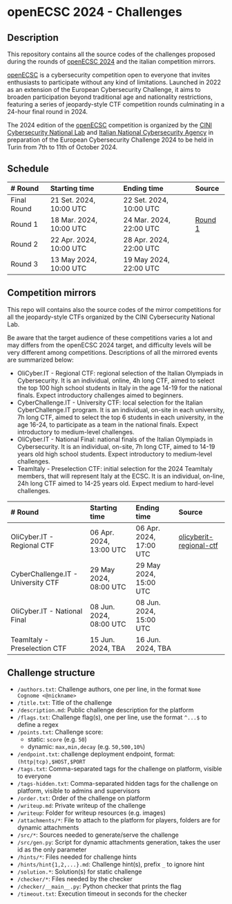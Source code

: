 # openECSC 2024 - Challenges

## Description

This repository contains all the source codes of the challenges proposed during the rounds of [openECSC 2024](https://open.ecsc2024.it) and the italian competition mirrors.

[openECSC](https://open.ecsc2024.it) is a cybersecurity competition open to everyone that invites enthusiasts to participate without any kind of limitations. Launched in 2022 as an extension of the European Cybersecurity Challenge, it aims to broaden participation beyond traditional age and nationality restrictions, featuring a series of jeopardy-style CTF competition rounds culminating in a 24-hour final round in 2024.

The 2024 edition of the [openECSC](https://open.ecsc2024.it) competition is organized by the [CINI Cybersecurity National Lab](https://cybersecnatlab.it/) and [Italian National Cybersecurity Agency](https://www.acn.gov.it/portale/en/home) in preparation of the European Cybersecurity Challenge 2024 to be held in Turin from 7th to 11th of October 2024.

## Schedule

| # Round     | Starting time           | Ending time             | Source              |
| :---------- | :---------------------- | :---------------------- | :------------------ |
| Final Round | 21 Set. 2024, 10:00 UTC | 22 Set. 2024, 10:00 UTC |                     |
| Round 1     | 18 Mar. 2024, 10:00 UTC | 24 Mar. 2024, 22:00 UTC | [Round 1](round-1/) |
| Round 2     | 22 Apr. 2024, 10:00 UTC | 28 Apr. 2024, 22:00 UTC |                     |
| Round 3     | 13 May 2024, 10:00 UTC  | 19 May 2024, 22:00 UTC  |                     |

## Competition mirrors

This repo will contains also the source codes of the mirror competitions for all the jeopardy-style CTFs organized by the CINI Cybersecurity National Lab.

Be aware that the target audience of these competitions varies a lot and may differs from the openECSC 2024 target, and difficulty levels will be very different among competitions. Descriptions of all the mirrored events are summarized below:

- OliCyber.IT - Regional CTF: regional selection of the Italian Olympiads in Cybersecurity. It is an individual, online, 4h long CTF, aimed to select the top 100 high school students in Italy in the age 14-19 for the national finals. Expect introductory challenges aimed to beginners.
- CyberChallenge.IT - University CTF: local selection for the Italian CyberChallenge.IT program. It is an individual, on-site in each university, 7h long CTF, aimed to select the top 6 students in each university, in the age 16-24, to participate as a team in the national finals. Expect introductory to medium-level challenges.
- OliCyber.IT - National Final: national finals of the Italian Olympiads in Cybersecurity. It is an individual, on-site, 7h long CTF, aimed to 14-19 years old high school students. Expect introductory to medium-level challenges.
- TeamItaly - Preselection CTF: initial selection for the 2024 TeamItaly members, that will represent Italy at the ECSC. It is an individual, on-line, 24h long CTF aimed to 14-25 years old. Expect medium to hard-level challenges.

| # Round                            | Starting time           | Ending time             | Source                                              |
| :--------------------------------- | :---------------------- | :---------------------- | :-------------------------------------------------- |
| OliCyber.IT - Regional CTF         | 06 Apr. 2024, 13:00 UTC | 06 Apr. 2024, 17:00 UTC | [olicyberit-regional-ctf](olicyberit-regional-ctf/) |
| CyberChallenge.IT - University CTF | 29 May 2024, 08:00 UTC  | 29 May 2024, 15:00 UTC  |                                                     |
| OliCyber.IT - National Final       | 08 Jun. 2024, 08:00 UTC | 08 Jun. 2024, 15:00 UTC |                                                     |
| TeamItaly - Preselection CTF       | 15 Jun. 2024, TBA       | 16 Jun. 2024, TBA       |                                                     |

## Challenge structure

- `/authors.txt`: Challenge authors, one per line, in the format `Nome Cognome <@nickname>`
- `/title.txt`: Title of the challenge
- `/description.md`: Public challenge description for the platform
- `/flags.txt`: Challenge flag(s), one per line, use the format `^...$` to define a regex
- `/points.txt`: Challenge score:
  - static: `score` (e.g. `50`)
  - dynamic: `max,min,decay` (e.g. `50,500,10%`)
- `/endpoint.txt`: challenge deployment endpoint, format: `(http|tcp),$HOST,$PORT`
- `/tags.txt`: Comma-separated tags for the challenge on platform, visible to everyone
- `/tags-hidden.txt`: Comma-separated hidden tags for the challenge on platform, visible to admins and supervisors
- `/order.txt`: Order of the challenge on platform
- `/writeup.md`: Private writeup of the challenge
- `/writeup`: Folder for writeup resources (e.g. images)
- `/attachments/*`: File to attach to the platform for players, folders are for dynamic attachments
- `/src/*`: Sources needed to generate/serve the challenge
- `/src/gen.py`: Script for dynamic attachments generation, takes the user id as the only parameter
- `/hints/*`: Files needed for challenge hints
- `/hints/hint{1,2,...}.md`: Challenge hint(s), prefix `_` to ignore hint
- `/solution.*`: Solution(s) for static challenge
- `/checker/*`: Files needed by the checker
- `/checker/__main__.py`: Python checker that prints the flag
- `/timeout.txt`: Execution timeout in seconds for the checker
